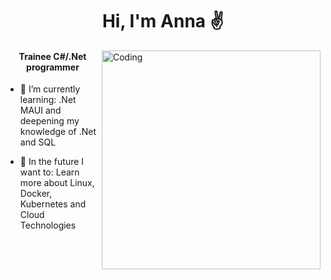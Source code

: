 <h1 align="center"> Hi, I'm Anna ✌️ </h1>
<img align="right" alt="Coding" width="350" src="https://media.giphy.com/media/ZVik7pBtu9dNS/giphy.gif">
<h4 align="center">Trainee C#/.Net programmer </h4>

- 🌱 I’m currently learning: .Net MAUI and deepening my knowledge of .Net and SQL

- 🚀 In the future I want to: Learn more about Linux, Docker,</br> Kubernetes and Cloud Technologies






<!--
**Kotusyk/Kotusyk** is a ✨ _special_ ✨ repository because its `README.md` (this file) appears on your GitHub profile.

Here are some ideas to get you started:

- 🔭 I’m currently working on ...

- 👯 I’m looking to collaborate on ...
- 🤔 I’m looking for help with ...
- 💬 Ask me about ...
- 📫 How to reach me: ...
- 😄 Pronouns: ...
- ⚡ Fun fact: ...

<h2 align="center"> I experienced in working with: </h2>
<h4 align="center">Frontend</h4>
-->
